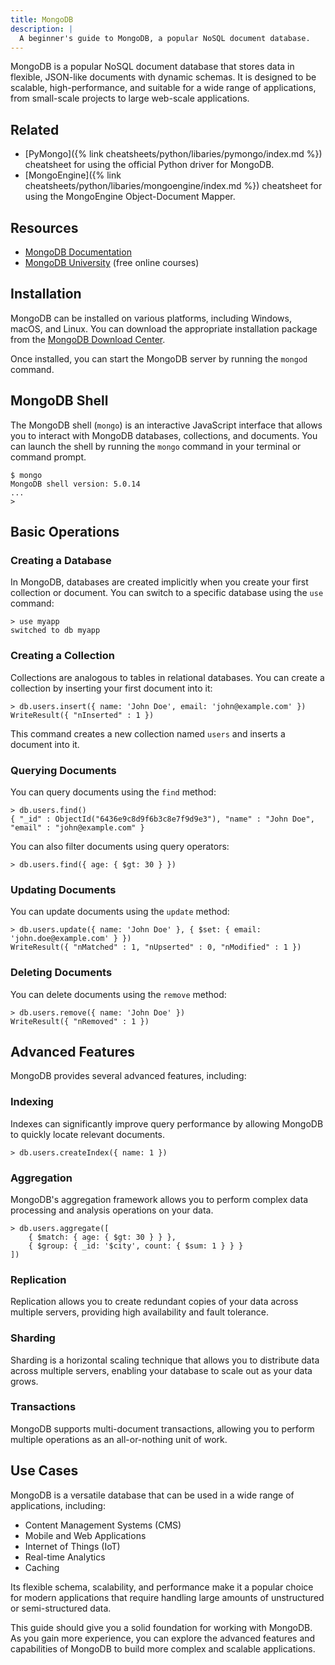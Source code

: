 ```yaml
---
title: MongoDB
description: |
  A beginner's guide to MongoDB, a popular NoSQL document database.
---
```


MongoDB is a popular NoSQL document database that stores data in flexible, JSON-like documents with dynamic schemas. It is designed to be scalable, high-performance, and suitable for a wide range of applications, from small-scale projects to large web-scale applications.

## Related

- [PyMongo]({% link cheatsheets/python/libaries/pymongo/index.md %}) cheatsheet for using the official Python driver for MongoDB.
- [MongoEngine]({% link cheatsheets/python/libaries/mongoengine/index.md %}) cheatsheet for using the MongoEngine Object-Document Mapper.

## Resources

- [MongoDB Documentation](https://docs.mongodb.com/)
- [MongoDB University](https://learn.mongodb.com/) (free online courses)

## Installation

MongoDB can be installed on various platforms, including Windows, macOS, and Linux. You can download the appropriate installation package from the [MongoDB Download Center](https://www.mongodb.com/try/download/community).

Once installed, you can start the MongoDB server by running the `mongod` command.

## MongoDB Shell

The MongoDB shell (`mongo`) is an interactive JavaScript interface that allows you to interact with MongoDB databases, collections, and documents. You can launch the shell by running the `mongo` command in your terminal or command prompt.

```
$ mongo
MongoDB shell version: 5.0.14
...
>
```

## Basic Operations

### Creating a Database

In MongoDB, databases are created implicitly when you create your first collection or document. You can switch to a specific database using the `use` command:

```console
> use myapp
switched to db myapp
```

### Creating a Collection

Collections are analogous to tables in relational databases. You can create a collection by inserting your first document into it:

```console
> db.users.insert({ name: 'John Doe', email: 'john@example.com' })
WriteResult({ "nInserted" : 1 })
```

This command creates a new collection named `users` and inserts a document into it.

### Querying Documents

You can query documents using the `find` method:

```console
> db.users.find()
{ "_id" : ObjectId("6436e9c8d9f6b3c8e7f9d9e3"), "name" : "John Doe", "email" : "john@example.com" }
```

You can also filter documents using query operators:

```console
> db.users.find({ age: { $gt: 30 } })
```

### Updating Documents

You can update documents using the `update` method:

```console
> db.users.update({ name: 'John Doe' }, { $set: { email: 'john.doe@example.com' } })
WriteResult({ "nMatched" : 1, "nUpserted" : 0, "nModified" : 1 })
```

### Deleting Documents

You can delete documents using the `remove` method:

```console
> db.users.remove({ name: 'John Doe' })
WriteResult({ "nRemoved" : 1 })
```

## Advanced Features

MongoDB provides several advanced features, including:

### Indexing

Indexes can significantly improve query performance by allowing MongoDB to quickly locate relevant documents.

```console
> db.users.createIndex({ name: 1 })
```

### Aggregation

MongoDB's aggregation framework allows you to perform complex data processing and analysis operations on your data.

```console
> db.users.aggregate([
    { $match: { age: { $gt: 30 } } },
    { $group: { _id: '$city', count: { $sum: 1 } } }
])
```

### Replication

Replication allows you to create redundant copies of your data across multiple servers, providing high availability and fault tolerance.

### Sharding

Sharding is a horizontal scaling technique that allows you to distribute data across multiple servers, enabling your database to scale out as your data grows.

### Transactions

MongoDB supports multi-document transactions, allowing you to perform multiple operations as an all-or-nothing unit of work.

## Use Cases

MongoDB is a versatile database that can be used in a wide range of applications, including:

- Content Management Systems (CMS)
- Mobile and Web Applications
- Internet of Things (IoT)
- Real-time Analytics
- Caching

Its flexible schema, scalability, and performance make it a popular choice for modern applications that require handling large amounts of unstructured or semi-structured data.

This guide should give you a solid foundation for working with MongoDB. As you gain more experience, you can explore the advanced features and capabilities of MongoDB to build more complex and scalable applications.
